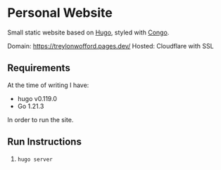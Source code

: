 # Personal Website
Small static website based on [Hugo](https://gohugo.io), styled with [Congo](https://jpanther.github.io).

Domain: https://treylonwofford.pages.dev/
Hosted: Cloudflare with SSL

## Requirements

At the time of writing I have:

* hugo v0.119.0
* Go 1.21.3

In order to run the site.

## Run Instructions

1. `hugo server`
